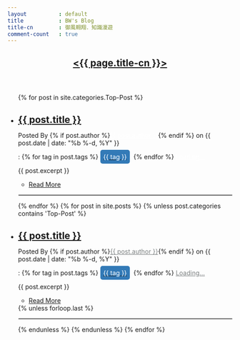 ```yaml
---
layout			: default
title			: BW's Blog
title-cn		: 御風翱翔．知識漫遊
comment-count	: true
---
```


<article id="main">
    <header class="special container">
        <span class="icon fa-book"></span>
        <h2><a href="{{ site.baseurl }}">&lt;{{ page.title-cn }}&gt;</a></h2>
    </header>
    <section class="wrapper style4 container">
        <ul class="posts">
			{% for post in site.categories.Top-Post %}
				<li class="wrapper style2">
					<h2 style="margin-bottom:0em"><a href="{{ site.baseurl }}{{ post.url }}">{{ post.title }}</a></h2>
					<p>Posted By {% if post.author %}<a href="{{ site.github_url }}" style="color:white" target="_blank">{{ post.author }}</a>{% endif %} on {{ post.date | date: "%b %-d, %Y" }}</p>
					<p>
						<span class="icon fa-tag">:</span>
						{% for tag in post.tags %}
							<a href="{{ site.baseurl }}/tag-cloud/Tag-{{ tag }}"><span style="border-radius:5px;background-color:#337ab7;color:white;padding:7px;">{{ tag }}</span></a>&nbsp;
						{% endfor %}
						<span class="icon fa-comment"></span>
						<a href="{{ site.url }}{{ site.baseurl }}{{ post.url }}#disqus_thread" data-disqus-identifier="{{ post.url }}" style="color:white">Loading...</a>
					</p>
					{{ post.excerpt }}
					<section class="special">
						<ul class="buttons">
							<li><a href="{{ site.baseurl }}{{ post.url }}" class="button">Read More</a></li>
						</ul>
					</section>
				</li><hr style="border: 1px solid #ccc">
			{% endfor %}
			{% for post in site.posts %}
				{% unless post.categories contains 'Top-Post' %}
					<li class="wrapper style1">
						<h2 style="margin-bottom:0em"><a href="{{ site.baseurl }}{{ post.url }}">{{ post.title }}</a></h2>
						<p>Posted By {% if post.author %}<a href="{{ site.github_url }}" style="color:#7c8081" target="_blank">{{ post.author }}</a>{% endif %} on {{ post.date | date: "%b %-d, %Y" }}</p>
						<p>
							<span class="icon fa-tag">:</span>
							{% for tag in post.tags %}
								<a href="{{ site.baseurl }}/tag-cloud/Tag-{{ tag }}"><span style="border-radius:5px;background-color:#337ab7;color:white;padding:7px;">{{ tag }}</span></a>&nbsp;
							{% endfor %}
							<span class="icon fa-comment"></span>
							<a href="{{ site.url }}{{ site.baseurl }}{{ post.url }}#disqus_thread" data-disqus-identifier="{{ post.url }}" style="color:#7c8081">Loading...</a>
						</p>
						{{ post.excerpt }}
						<section class="special">
							<ul class="buttons">
								<li><a href="{{ site.baseurl }}{{ post.url }}" class="button">Read More</a></li>
							</ul>
						</section>
					</li>
					{% unless forloop.last %}
						<hr style="border: 1px solid #ccc">
					{% endunless %}
				{% endunless %}
			{% endfor %}
        </ul>
    </section>
</article>
